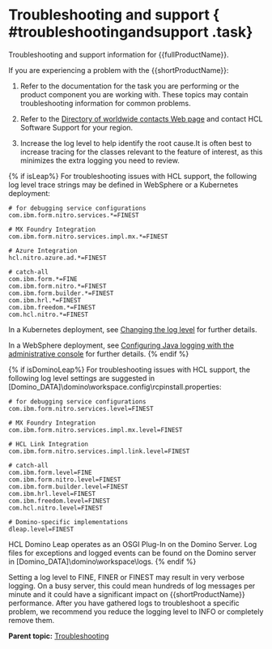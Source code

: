 # Troubleshooting and support { #troubleshootingandsupport .task}

Troubleshooting and support information for {{fullProductName}}.

If you are experiencing a problem with the {{shortProductName}}:

1.  Refer to the documentation for the task you are performing or the product component you are working with. These topics may contain troubleshooting information for common problems.

2.  Refer to the [Directory of worldwide contacts Web page](http://www.ibm.com/planetwide/) and contact HCL Software Support for your region.

3. Increase the log level to help identify the root cause.It is often best to increase tracing for the classes relevant to the feature of interest, as this minimizes the extra logging you need to review.

{% if isLeap%}
For troubleshooting issues with HCL support, the following log level trace strings may be defined in WebSphere or a Kubernetes deployment:

```
# for debugging service configurations
com.ibm.form.nitro.services.*=FINEST

# MX Foundry Integration
com.ibm.form.nitro.services.impl.mx.*=FINEST

# Azure Integration
hcl.nitro.azure.ad.*=FINEST

# catch-all
com.ibm.form.*=FINE
com.ibm.form.nitro.*=FINEST
com.ibm.form.builder.*=FINEST
com.ibm.hrl.*=FINEST
com.ibm.freedom.*=FINEST
com.hcl.nitro.*=FINEST 
```
In a Kubernetes deployment, see [Changing the log level](helm_changing_log_level.md) for further details.

In a WebSphere deployment, see [Configuring Java logging with the administrative console](https://www.ibm.com/docs/en/was/9.0.5?topic=troubleshooting-configuring-java-logging-administrative-console) for further details.
{% endif %}

{% if isDominoLeap%}
For troubleshooting issues with HCL support, the following log level settings are suggested in [Domino_DATA]\domino\workspace\.config\rcpinstall.properties:

```
# for debugging service configurations
com.ibm.form.nitro.services.level=FINEST

# MX Foundry Integration
com.ibm.form.nitro.services.impl.mx.level=FINEST

# HCL Link Integration
com.ibm.form.nitro.services.impl.link.level=FINEST

# catch-all
com.ibm.form.level=FINE
com.ibm.form.nitro.level=FINEST
com.ibm.form.builder.level=FINEST
com.ibm.hrl.level=FINEST
com.ibm.freedom.level=FINEST
com.hcl.nitro.level=FINEST

# Domino-specific implementations
dleap.level=FINEST
```

HCL Domino Leap operates as an OSGI Plug-In on the Domino Server. Log files for exceptions and logged events can be found on the Domino server in [Domino_DATA]\domino\workspace\logs.
{% endif %}

Setting a log level to FINE, FINER or FINEST may result in very verbose logging. On a busy server, this could mean hundreds of log messages per minute and it could have a significant impact on {{shortProductName}} performance. After you have gathered logs to troubleshoot a specific problem, we recommend you reduce the logging level to INFO or completely remove them.

**Parent topic:** [Troubleshooting](tr_troubleshooting_toc.md)